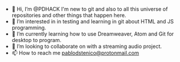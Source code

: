 - 👋 Hi, I’m @PDHACK I'm new to git and also to all this universe of repositories and other things that happen here.
- 👀 I’m interested in in testing and learning in git about HTML and JS programming.
- 🌱 I’m currently learning how to use Dreamweaver, Atom and Git for desktop to program.
- 💞️ I’m looking to collaborate on with a streaming audio project.
- 📫 How to reach me pablodstenico@protonmail.com

<!---
PDHACK/PDHACK is a ✨ special ✨ repository because its `README.md` (this file) appears on your GitHub profile.
You can click the Preview link to take a look at your changes.
--->
